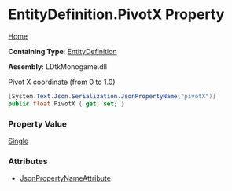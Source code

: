 # EntityDefinition\.PivotX Property

[Home](../../../README.md)

**Containing Type**: [EntityDefinition](../README.md)

**Assembly**: LDtkMonogame\.dll

  
 Pivot X coordinate \(from 0 to 1\.0\) 

```csharp
[System.Text.Json.Serialization.JsonPropertyName("pivotX")]
public float PivotX { get; set; }
```

### Property Value

[Single](https://docs.microsoft.com/en-us/dotnet/api/system.single)

### Attributes

* [JsonPropertyNameAttribute](https://docs.microsoft.com/en-us/dotnet/api/system.text.json.serialization.jsonpropertynameattribute)

